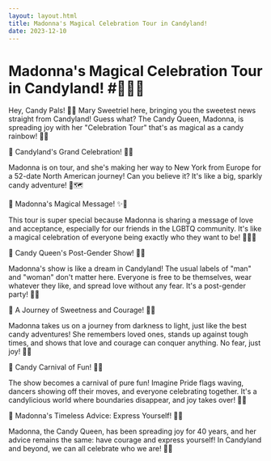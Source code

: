```yaml
---
layout: layout.html
title: Madonna's Magical Celebration Tour in Candyland!
date: 2023-12-10
---
```

# Madonna's Magical Celebration Tour in Candyland! #🎉🍭🌈

Hey, Candy Pals! 🍬✨ Mary Sweetriel here, bringing you the sweetest news straight from Candyland! Guess what? The Candy Queen, Madonna, is spreading joy with her "Celebration Tour" that's as magical as a candy rainbow! 🌈🎶

🍬 Candyland's Grand Celebration! 🎊🏰

Madonna is on tour, and she's making her way to New York from Europe for a 52-date North American journey! Can you believe it? It's like a big, sparkly candy adventure! 🍭🗺️

👑 Madonna's Magical Message! ✨🎤

This tour is super special because Madonna is sharing a message of love and acceptance, especially for our friends in the LGBTQ community. It's like a magical celebration of everyone being exactly who they want to be! 🏳️‍🌈💖

🌟 Candy Queen's Post-Gender Show! 🚀🍫

Madonna's show is like a dream in Candyland! The usual labels of "man" and "woman" don't matter here. Everyone is free to be themselves, wear whatever they like, and spread love without any fear. It's a post-gender party! 🎉🍬

🏰 A Journey of Sweetness and Courage! 🌈🍭

Madonna takes us on a journey from darkness to light, just like the best candy adventures! She remembers loved ones, stands up against tough times, and shows that love and courage can conquer anything. No fear, just joy! 🌟💪

🍭 Candy Carnival of Fun! 🎡🎈

The show becomes a carnival of pure fun! Imagine Pride flags waving, dancers showing off their moves, and everyone celebrating together. It's a candylicious world where boundaries disappear, and joy takes over! 🍭🎶

💖 Madonna's Timeless Advice: Express Yourself! 🎤🌈

Madonna, the Candy Queen, has been spreading joy for 40 years, and her advice remains the same: have courage and express yourself! In Candyland and beyond, we can all celebrate who we are! 🌟🎉